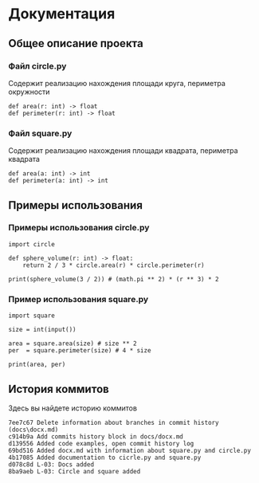 
# Документация #
## Общее описание проекта ##
### Файл circle.py ###
Содержит реализацию нахождения площади круга, периметра окружности
```
def area(r: int) -> float
def perimeter(r: int) -> float
```

### Файл square.py ###
Содержит реализацию нахождения площади квадрата, периметра квадрата
```
def area(a: int) -> int
def perimeter(a: int) -> int
```

## Примеры использования ##
### Примеры использования circle.py
```
import circle

def sphere_volume(r: int) -> float:
    return 2 / 3 * circle.area(r) * circle.perimeter(r)

print(sphere_volume(3 / 2)) # (math.pi ** 2) * (r ** 3) * 2
```

### Пример использования square.py ###
```
import square

size = int(input())

area = square.area(size) # size ** 2
per  = square.perimeter(size) # 4 * size

print(area, per)
```
## История коммитов ##
Здесь вы найдете историю коммитов
```
7ee7c67 Delete information about branches in commit history (docs\docx.md)
c914b9a Add commits history block in docs/docx.md
d139556 Added code examples, open commit history log
69bd516 Added docx.md with information about square.py and circle.py
4b17085 Added documentation to cicrle.py and square.py
d078c8d L-03: Docs added
8ba9aeb L-03: Circle and square added
```
